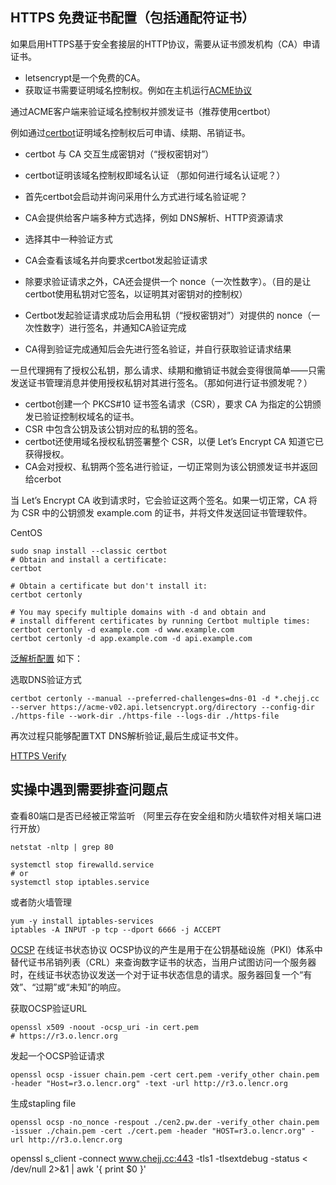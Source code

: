 ## HTTPS 免费证书配置（包括通配符证书）

如果启用HTTPS基于安全套接层的HTTP协议，需要从证书颁发机构（CA）申请证书。
- letsencrypt是一个免费的CA。
- 获取证书需要证明域名控制权。例如在主机运行[ACME协议](https://datatracker.ietf.org/doc/html/rfc8555)


通过ACME客户端来验证域名控制权并颁发证书（推荐使用certbot）

例如通过[certbot](https://eff-certbot.readthedocs.io/en/stable/using.html#nginx)证明域名控制权后可申请、续期、吊销证书。

- certbot 与 CA 交互生成密钥对（“授权密钥对”）
- certbot证明该域名控制权即域名认证 （那如何进行域名认证呢？）

- 首先certbot会启动并询问采用什么方式进行域名验证呢？
- CA会提供给客户端多种方式选择，例如 DNS解析、HTTP资源请求
- 选择其中一种验证方式
- CA会查看该域名并向要求certbot发起验证请求
- 除要求验证请求之外，CA还会提供一个 nonce（一次性数字）。（目的是让certbot使用私钥对它签名，以证明其对密钥对的控制权）
- Certbot发起验证请求成功后会用私钥（“授权密钥对”）对提供的 nonce（一次性数字）进行签名，并通知CA验证完成
- CA得到验证完成通知后会先进行签名验证，并自行获取验证请求结果

一旦代理拥有了授权公私钥，那么请求、续期和撤销证书就会变得很简单——只需发送证书管理消息并使用授权私钥对其进行签名。（那如何进行证书颁发呢？）
- certbot创建一个 PKCS#10 证书签名请求（CSR），要求 CA 为指定的公钥颁发已验证控制权域名的证书。
- CSR 中包含公钥及该公钥对应的私钥的签名。
- certbot还使用域名授权私钥签署整个 CSR，以便 Let’s Encrypt CA 知道它已获得授权。
- CA会对授权、私钥两个签名进行验证，一切正常则为该公钥颁发证书并返回给cerbot

当 Let’s Encrypt CA 收到请求时，它会验证这两个签名。如果一切正常，CA 将为 CSR 中的公钥颁发 example.com 的证书，并将文件发送回证书管理软件。


CentOS
```shell
sudo snap install --classic certbot
# Obtain and install a certificate:
certbot

# Obtain a certificate but don't install it:
certbot certonly

# You may specify multiple domains with -d and obtain and
# install different certificates by running Certbot multiple times:
certbot certonly -d example.com -d www.example.com
certbot certonly -d app.example.com -d api.example.com
```

[泛解析配置](https://eff-certbot.readthedocs.io/en/stable/using.html#certbot-commands) 如下：

选取DNS验证方式
```shell
certbot certonly --manual --preferred-challenges=dns-01 -d *.chejj.cc --server https://acme-v02.api.letsencrypt.org/directory --config-dir ./https-file --work-dir ./https-file --logs-dir ./https-file

```
再次过程只能够配置TXT DNS解析验证,最后生成证书文件。


[HTTPS Verify](https://www.sslshopper.com/ssl-checker.html#hostname=www.chejj.cc)


## 实操中遇到需要排查问题点
查看80端口是否已经被正常监听 （阿里云存在安全组和防火墙软件对相关端口进行开放）
```shell
netstat -nltp | grep 80
```
```shell
systemctl stop firewalld.service
# or
systemctl stop iptables.service
```

或者防火墙管理
```shell
yum -y install iptables-services
iptables -A INPUT -p tcp --dport 6666 -j ACCEPT 
```

[OCSP](http://cooolin.com/scinet/2020/07/16/ocsp-stapling-nginx.html) 在线证书状态协议
OCSP协议的产生是用于在公钥基础设施（PKI）体系中替代证书吊销列表（CRL）来查询数字证书的状态，当用户试图访问一个服务器时，在线证书状态协议发送一个对于证书状态信息的请求。服务器回复一个“有效”、“过期”或“未知”的响应。

获取OCSP验证URL
```shell
openssl x509 -noout -ocsp_uri -in cert.pem
# https://r3.o.lencr.org
```
发起一个OCSP验证请求
```shell
openssl ocsp -issuer chain.pem -cert cert.pem -verify_other chain.pem -header "Host=r3.o.lencr.org" -text -url http://r3.o.lencr.org
```
生成stapling file
```shell
openssl ocsp -no_nonce -respout ./cen2.pw.der -verify_other chain.pem -issuer ./chain.pem -cert ./cert.pem -header "HOST=r3.o.lencr.org" -url http://r3.o.lencr.org
```


openssl s_client -connect www.chejj.cc:443 -tls1 -tlsextdebug -status < /dev/null 2>&1 | awk '{ print $0 }'